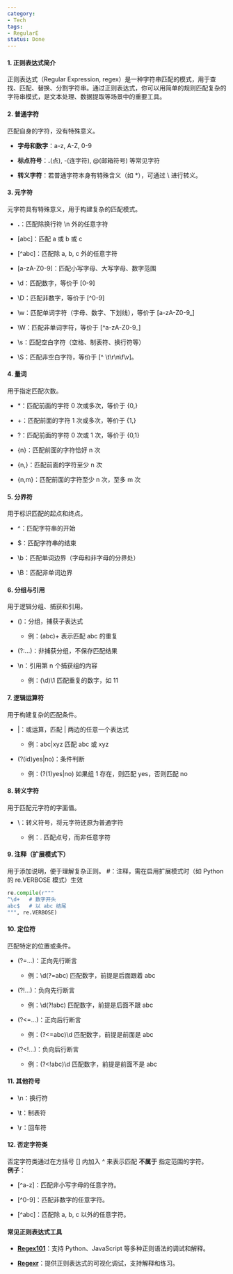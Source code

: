 ```yaml
---
category:
- Tech
tags:
- RegularE
status: Done
---
```


#### 1. 正则表达式简介

正则表达式（Regular Expression, regex）是一种字符串匹配的模式，用于查找、匹配、替换、分割字符串。通过正则表达式，你可以用简单的规则匹配复杂的字符串模式，是文本处理、数据提取等场景中的重要工具。

#### 2. 普通字符

匹配自身的字符，没有特殊意义。

- **字母和数字**：a-z, A-Z, 0-9

- **标点符号**：**.**(点), -(连字符), @(邮箱符号) 等常见字符

- **转义字符**：若普通字符本身有特殊含义（如 *），可通过 \ 进行转义。

#### 3. 元字符

元字符具有特殊意义，用于构建复杂的匹配模式。

- **.**：匹配除换行符 \n 外的任意字符
- [abc]：匹配 a 或 b 或 c

- [\^abc]：匹配除 a, b, c 外的任意字符

- [a-zA-Z0-9]：匹配小写字母、大写字母、数字范围

- \d：匹配数字，等价于 [0-9]

- \D：匹配非数字，等价于 [\^0-9]

- \w：匹配单词字符（字母、数字、下划线），等价于 [a-zA-Z0-9_]

- \W：匹配非单词字符，等价于 [\^a-zA-Z0-9_]

- \s：匹配空白字符（空格、制表符、换行符等）

- \S：匹配非空白字符，等价于 [^ \t\r\n\f\v]。

#### 4. 量词

用于指定匹配次数。

- \*：匹配前面的字符 0 次或多次，等价于 {0,}

- +：匹配前面的字符 1 次或多次，等价于 {1,}

- ?：匹配前面的字符 0 次或 1 次，等价于 {0,1}

- {n}：匹配前面的字符恰好 n 次

- {n,}：匹配前面的字符至少 n 次

- {n,m}：匹配前面的字符至少 n 次，至多 m 次

#### 5. 分界符

用于标识匹配的起点和终点。

- ^：匹配字符串的开始

- $：匹配字符串的结束

- \b：匹配单词边界（字母和非字母的分界处）

- \B：匹配非单词边界

#### 6. 分组与引用

用于逻辑分组、捕获和引用。

- ()：分组，捕获子表达式  

     - 例：(abc)+ 表示匹配 abc 的重复

- (?:...)：非捕获分组，不保存匹配结果

- \n：引用第 n 个捕获组的内容

    - 例：(\d)\1 匹配重复的数字，如 11

#### 7. 逻辑运算符

用于构建复杂的匹配条件。

- |：或运算，匹配 | 两边的任意一个表达式

    - 例：abc|xyz 匹配 abc 或 xyz

- (?(id)yes|no)：条件判断

    - 例：(?(1)yes|no) 如果组 1 存在，则匹配 yes，否则匹配 no

#### 8. 转义字符

用于匹配元字符的字面值。

- \：转义符号，将元字符还原为普通字符

    - 例：\. 匹配点号，而非任意字符

#### 9. 注释（扩展模式下）

用于添加说明，便于理解复杂正则。
 \#：注释，需在启用扩展模式时（如 Python 的 re.VERBOSE 模式）生效
```python
re.compile(r"""
^\d+   # 数字开头
abc$   # 以 abc 结尾
""", re.VERBOSE)
```

#### 10. 定位符

匹配特定的位置或条件。

- (?=...)：正向先行断言

    - 例：\d(?=abc) 匹配数字，前提是后面跟着 abc

- (?!...)：负向先行断言

    - 例：\d(?!abc) 匹配数字，前提是后面不跟 abc

- (?<=...)：正向后行断言

    - 例：(?<=abc)\d 匹配数字，前提是前面是 abc

- (?<!...)：负向后行断言

    - 例：(?<!abc)\d 匹配数字，前提是前面不是 abc

#### 11. 其他符号

- \n：换行符

- \t：制表符

- \r：回车符

#### 12. 否定字符类

否定字符类通过在方括号 \[] 内加入 ^ 来表示匹配 **不属于** 指定范围的字符。  
 **例子**：

- [\^a-z]：匹配非小写字母的任意字符。

- [\^0-9]：匹配非数字的任意字符。

- [\^abc]：匹配除 a, b, c 以外的任意字符。

#### 常见正则表达式工具

- **[Regex101](https://regex101.com)**：支持 Python、JavaScript 等多种正则语法的调试和解释。

- **[Regexr](https://regexr.com)**：提供正则表达式的可视化调试，支持解释和练习。
